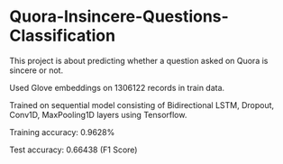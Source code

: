 # Quora-Insincere-Questions-Classification

This project is about predicting whether a question asked on Quora is sincere or not.

Used Glove embeddings on 1306122 records in train data. 

Trained on sequential model consisting of Bidirectional LSTM, Dropout, Conv1D, MaxPooling1D layers using Tensorflow.

Training accuracy: 0.9628%

Test accuracy: 0.66438 (F1 Score)
